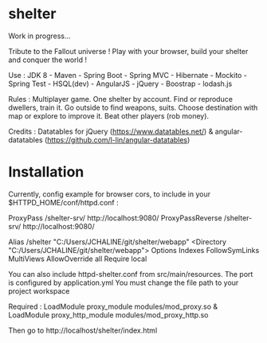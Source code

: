 # shelter
Work in progress...

Tribute to the Fallout universe ! Play with your browser, build your shelter and conquer the world !

Use : JDK 8 - Maven - Spring Boot - Spring MVC - Hibernate - Mockito - Spring Test - HSQL(dev) - AngularJS - jQuery - Boostrap - lodash.js

Rules : Multiplayer game. One shelter by account. Find or reproduce dwellers, train it. Go outside to find weapons, suits. Choose destination with map or explore to improve it. Beat other players (rob money).

Credits : Datatables for jQuery (https://www.datatables.net/) & angular-datatables (https://github.com/l-lin/angular-datatables)

# Installation
Currently, config example for browser cors, to include in your $HTTPD_HOME/conf/httpd.conf :
	
ProxyPass /shelter-srv/ http://localhost:9080/
ProxyPassReverse /shelter-srv/ http://localhost:9080/

Alias /shelter "C:/Users/JCHALINE/git/shelter/webapp"
<Directory "C:/Users/JCHALINE/git/shelter/webapp">
	Options Indexes FollowSymLinks MultiViews
	AllowOverride all
	Require local
</Directory>

You can also include httpd-shelter.conf from src/main/resources.
The port is configured by application.yml
You must change the file path to your project workspace

Required : LoadModule proxy_module modules/mod_proxy.so & LoadModule proxy_http_module modules/mod_proxy_http.so
	
Then go to http://localhost/shelter/index.html